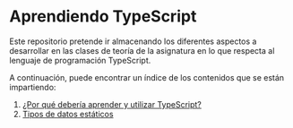 # Aprendiendo TypeScript

Este repositorio pretende ir almacenando los diferentes aspectos a desarrollar en
las clases de teoría de la asignatura en lo que respecta al lenguaje de programación
TypeScript.

A continuación, puede encontrar un índice de los contenidos que se están impartiendo:

1. [¿Por qué debería aprender y utilizar TypeScript?](typescript-just.md)
2. [Tipos de datos estáticos](typescript-static-types)
